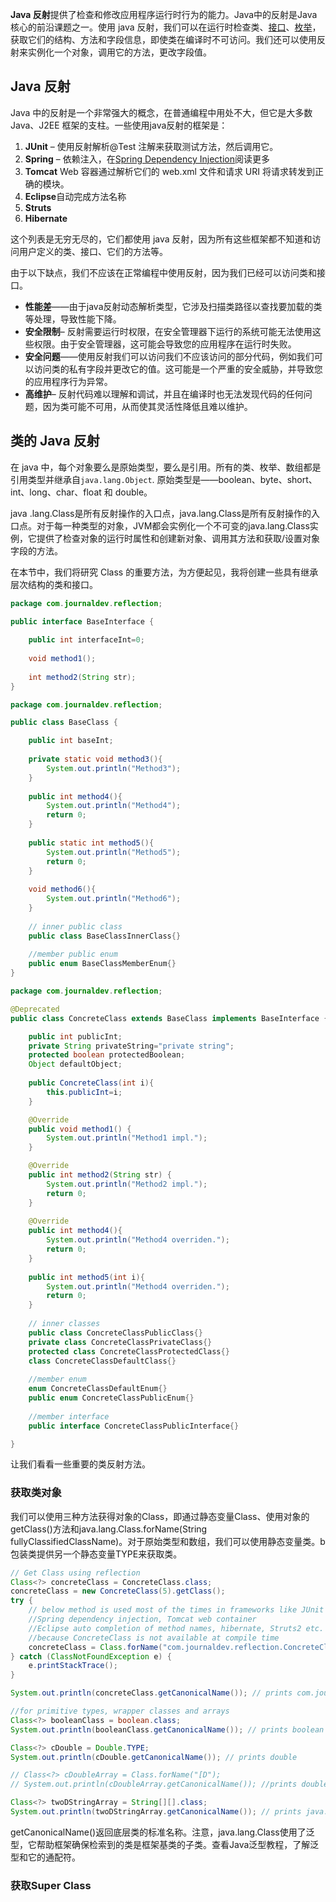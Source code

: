 



**Java 反射**提供了检查和修改应用程序运行时行为的能力。Java中的反射是Java核心的前沿课题之一。使用 java 反射，我们可以在运行时检查类、[接口](https://www.journaldev.com/1601/interface-in-java)、[枚举](https://www.journaldev.com/716/java-enum)，获取它们的结构、方法和字段信息，即使类在编译时不可访问。我们还可以使用反射来实例化一个对象，调用它的方法，更改字段值。

## Java 反射

Java 中的反射是一个非常强大的概念，在普通编程中用处不大，但它是大多数 Java、J2EE 框架的支柱。一些使用java反射的框架是：

1. **JUnit** – 使用反射解析@Test 注解来获取测试方法，然后调用它。
2. **Spring** – 依赖注入，在[Spring Dependency Injection](https://www.journaldev.com/2410/spring-dependency-injection)阅读更多
3. **Tomcat** Web 容器通过解析它们的 web.xml 文件和请求 URI 将请求转发到正确的模块。
4. **Eclipse**自动完成方法名称
5. **Struts**
6. **Hibernate**

这个列表是无穷无尽的，它们都使用 java 反射，因为所有这些框架都不知道和访问用户定义的类、接口、它们的方法等。



由于以下缺点，我们不应该在正常编程中使用反射，因为我们已经可以访问类和接口。

- **性能差**——由于java反射动态解析类型，它涉及扫描类路径以查找要加载的类等处理，导致性能下降。
- **安全限制**– 反射需要运行时权限，在安全管理器下运行的系统可能无法使用这些权限。由于安全管理器，这可能会导致您的应用程序在运行时失败。
- **安全问题**——使用反射我们可以访问我们不应该访问的部分代码，例如我们可以访问类的私有字段并更改它的值。这可能是一个严重的安全威胁，并导致您的应用程序行为异常。
- **高维护**– 反射代码难以理解和调试，并且在编译时也无法发现代码的任何问题，因为类可能不可用，从而使其灵活性降低且难以维护。

## 类的 Java 反射

在 java 中，每个对象要么是原始类型，要么是引用。所有的类、枚举、数组都是引用类型并继承自`java.lang.Object`. 原始类型是——boolean、byte、short、int、long、char、float 和 double。



java .lang.Class是所有反射操作的入口点，java.lang.Class是所有反射操作的入口点。对于每一种类型的对象，JVM都会实例化一个不可变的java.lang.Class实例，它提供了检查对象的运行时属性和创建新对象、调用其方法和获取/设置对象字段的方法。

在本节中，我们将研究 Class 的重要方法，为方便起见，我将创建一些具有继承层次结构的类和接口。

```java
package com.journaldev.reflection;

public interface BaseInterface {
	
	public int interfaceInt=0;
	
	void method1();
	
	int method2(String str);
}
```

```java
package com.journaldev.reflection;

public class BaseClass {

	public int baseInt;
	
	private static void method3(){
		System.out.println("Method3");
	}
	
	public int method4(){
		System.out.println("Method4");
		return 0;
	}
	
	public static int method5(){
		System.out.println("Method5");
		return 0;
	}
	
	void method6(){
		System.out.println("Method6");
	}
	
	// inner public class
	public class BaseClassInnerClass{}
		
	//member public enum
	public enum BaseClassMemberEnum{}
}
```

```java
package com.journaldev.reflection;

@Deprecated
public class ConcreteClass extends BaseClass implements BaseInterface {

	public int publicInt;
	private String privateString="private string";
	protected boolean protectedBoolean;
	Object defaultObject;
	
	public ConcreteClass(int i){
		this.publicInt=i;
	}

	@Override
	public void method1() {
		System.out.println("Method1 impl.");
	}

	@Override
	public int method2(String str) {
		System.out.println("Method2 impl.");
		return 0;
	}
	
	@Override
	public int method4(){
		System.out.println("Method4 overriden.");
		return 0;
	}
	
	public int method5(int i){
		System.out.println("Method4 overriden.");
		return 0;
	}
	
	// inner classes
	public class ConcreteClassPublicClass{}
	private class ConcreteClassPrivateClass{}
	protected class ConcreteClassProtectedClass{}
	class ConcreteClassDefaultClass{}
	
	//member enum
	enum ConcreteClassDefaultEnum{}
	public enum ConcreteClassPublicEnum{}
	
	//member interface
	public interface ConcreteClassPublicInterface{}

}
```

让我们看看一些重要的类反射方法。

### 获取类对象

我们可以使用三种方法获得对象的Class，即通过静态变量Class、使用对象的getClass()方法和java.lang.Class.forName(String fullyClassifiedClassName)。对于原始类型和数组，我们可以使用静态变量类。b包装类提供另一个静态变量TYPE来获取类。

```java
// Get Class using reflection
Class<?> concreteClass = ConcreteClass.class;
concreteClass = new ConcreteClass(5).getClass();
try {
	// below method is used most of the times in frameworks like JUnit
	//Spring dependency injection, Tomcat web container
	//Eclipse auto completion of method names, hibernate, Struts2 etc.
	//because ConcreteClass is not available at compile time
	concreteClass = Class.forName("com.journaldev.reflection.ConcreteClass");
} catch (ClassNotFoundException e) {
	e.printStackTrace();
}

System.out.println(concreteClass.getCanonicalName()); // prints com.journaldev.reflection.ConcreteClass

//for primitive types, wrapper classes and arrays
Class<?> booleanClass = boolean.class;
System.out.println(booleanClass.getCanonicalName()); // prints boolean

Class<?> cDouble = Double.TYPE;
System.out.println(cDouble.getCanonicalName()); // prints double

// Class<?> cDoubleArray = Class.forName("[D");
// System.out.println(cDoubleArray.getCanonicalName()); //prints double[]

Class<?> twoDStringArray = String[][].class;
System.out.println(twoDStringArray.getCanonicalName()); // prints java.lang.String[][]
```

getCanonicalName()返回底层类的标准名称。注意，java.lang.Class使用了泛型，它帮助框架确保检索到的类是框架基类的子类。查看Java泛型教程，了解泛型和它的通配符。



### 获取Super Class

